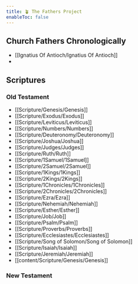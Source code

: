 ```yaml
---
title: 🪴 The Fathers Project
enableToc: false
---
```



## Church Fathers Chronologically
- [[Ignatius Of Antioch/Ignatius Of Antioch]]
- 

## Scriptures
### Old Testament
- [[Scripture/Genesis/Genesis]]
- [[Scripture/Exodus/Exodus]]
- [[Scripture/Leviticus/Leviticus]]
- [[Scripture/Numbers/Numbers]]
- [[Scripture/Deuteronomy/Deuteronomy]]
- [[Scripture/Joshua/Joshua]]
- [[Scripture/Judges/Judges]]
- [[Scripture/Ruth/Ruth]]
- [[Scripture/1Samuel/1Samuel]]
- [[Scripture/2Samuel/2Samuel]]
- [[Scripture/1Kings/1Kings]]
- [[Scripture/2Kings/2Kings]]
- [[Scripture/1Chronicles/1Chronicles]]
- [[Scripture/2Chronicles/2Chronicles]]
- [[Scripture/Ezra/Ezra]]
- [[Scripture/Nehemiah/Nehemiah]]
- [[Scripture/Esther/Esther]]
- [[Scripture/Job/Job]]
- [[Scripture/Psalm/Psalm]]
- [[Scripture/Proverbs/Proverbs]]
- [[Scripture/Ecclesiastes/Ecclesiastes]]
- [[Scripture/Song of Solomon/Song of Solomon]]
- [[Scripture/Isaiah/Isaiah]]
- [[Scripture/Jeremiah/Jeremiah]]
- [[content/Scripture/Genesis/Genesis]]

### New Testament
